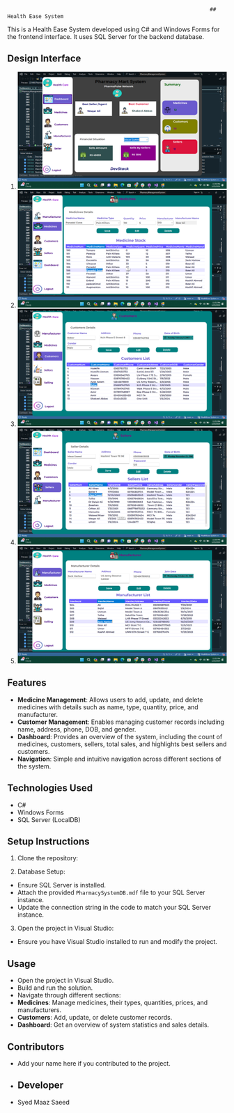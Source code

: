                                                                      ## Health Ease System

This is a Health Ease System developed using C# and Windows Forms for the frontend interface. It uses SQL Server for the backend database.

## Design Interface 

1. ![Dashboard Panel](Assets/Images/Dashboard-Panel.png)
2. ![Medicine Cell](Assets/Images/Medicine-Cell.png)
3. ![Customer Section](Assets/Images/Customer-Section.png)
4. ![Seller Details](Assets/Images/Seller.png)
5. ![Selling Section](Assets/Images/Selling.png)

## Features

- **Medicine Management**: Allows users to add, update, and delete medicines with details such as name, type, quantity, price, and manufacturer.
- **Customer Management**: Enables managing customer records including name, address, phone, DOB, and gender.
- **Dashboard**: Provides an overview of the system, including the count of medicines, customers, sellers, total sales, and highlights best sellers and customers.
- **Navigation**: Simple and intuitive navigation across different sections of the system.

## Technologies Used

- C#
- Windows Forms
- SQL Server (LocalDB)

## Setup Instructions

1. Clone the repository:

2. Database Setup:
- Ensure SQL Server is installed.
- Attach the provided `PharmacySystemDB.mdf` file to your SQL Server instance.
- Update the connection string in the code to match your SQL Server instance.

3. Open the project in Visual Studio:
- Ensure you have Visual Studio installed to run and modify the project.

## Usage

- Open the project in Visual Studio.
- Build and run the solution.
- Navigate through different sections:
- **Medicines**: Manage medicines, their types, quantities, prices, and manufacturers.
- **Customers**: Add, update, or delete customer records.
- **Dashboard**: Get an overview of system statistics and sales details.

## Contributors

- Add your name here if you contributed to the project.

- ## Developer
- Syed Maaz Saeed


